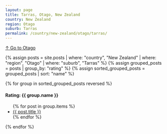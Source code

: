 ```yaml
---
layout: page
title: Tarras, Otago, New Zealand
country: New Zealand
region: Otago
suburb: Tarras
permalink: /country/new-zealand/otago/tarras/
---
```

[↑ Go to Otago](/country/new-zealand/otago/)

{% assign posts = site.posts | where: "country", "New Zealand" | where: "region", "Otago" | where: "suburb", "Tarras" %}
{% assign grouped_posts = posts | group_by: "rating" %}
{% assign sorted_grouped_posts = grouped_posts | sort: "name" %}

{% for group in sorted_grouped_posts reversed %}
  <h4>Rating: {{ group.name }}</h4>
  <ul>
    {% for post in group.items %}
      <li><a href="{{ post.url }}">{{ post.title }}</a></li>
    {% endfor %}
  </ul>
{% endfor %}

